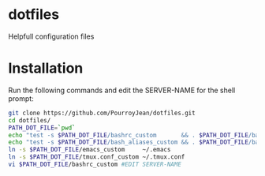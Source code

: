 # dotfiles
Helpfull configuration files 


# Installation

Run the following commands and edit the SERVER-NAME for the shell prompt:

```bash
git clone https://github.com/PourroyJean/dotfiles.git
cd dotfiles/
PATH_DOT_FILE=`pwd`
echo "test -s $PATH_DOT_FILE/bashrc_custom       && . $PATH_DOT_FILE/bashrc_custom       || true" >> ~/.bashrc
echo "test -s $PATH_DOT_FILE/bash_aliases_custom && . $PATH_DOT_FILE/bash_aliases_custom || true" >> ~/.bashrc
ln -s $PATH_DOT_FILE/emacs_custom     ~/.emacs
ln -s $PATH_DOT_FILE/tmux.conf_custom ~/.tmux.conf
vi $PATH_DOT_FILE/bashrc_custom #EDIT SERVER-NAME
```
